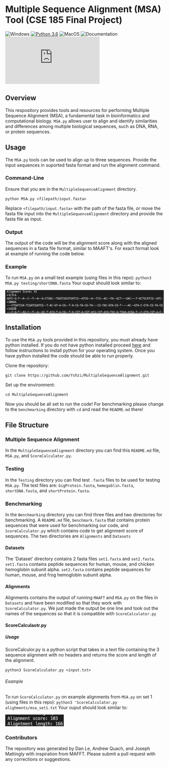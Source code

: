 # Multiple Sequence Alignment (MSA) Tool (CSE 185 Final Project)
![Windows](https://svgshare.com/i/ZhY.svg) [![Python 3.6](https://img.shields.io/badge/python-3.6-blue.svg)](https://www.python.org/downloads/release/python-360/) ![MacOS](https://github.com/scrapy/scrapy/workflows/macOS/badge.svg) ![Documentation](https://readthedocs.org/projects/ansicolortags/badge/?version=latest) ![Latest Realease](https://badgen.net/github/release/Naereen/Strapdown.js)
## Overview 
This respository provides tools and resources for performing Multiple Sequence Alignment (MSA), a fundamental task in bioinformatics and computational biology. `MSA.py` allows user to align and identify similarities and differences among multiple biological sequences, such as DNA, RNA, or protein sequences. 

## Usage 
The `MSA.py` tools can be used to align up to three sequences. Provide the input sequences in suported fasta format and run the alignment command. 

### Command-Line
Ensure that you are in the `MultipleSequenceAlignment` directory.
```
python MSA.py <filepath/input.fasta>
```
Replace `<filepath/input.fasta>` with the path of the fasta file, or move the fasta file input into the `MultipleSequenceAlignment` directory and provide the fasta file as input.

### Output
The output of the code will be the alignment score along with the aligned sequences in a fasta file format, similar to MAAFT's. For exact format look at example of running the code below.

### Example
To run `MSA.py` on a small test example (using files in this repo):
`python3 MSA.py testing/shortDNA.fasta`
Your ouput should look similar to: 

![shortDNA MSA ouput](Images/shortDNAoutput.png)

## Installation 
To use the `MSA.py` tools provided in this repository, you must already have python installed. If you do not have python installed proceed [here](https://www.python.org/downloads/) and follow instructions to install python for your operating system. Once you have python installed the code should be able to run properly.

Clone the repository:
```
git clone https://github.com/Yshzi/MultipleSequenceAlignment.git
```
Set up the environment:
```
cd MultipleSequenceAlignment
```
Now you should be all set to run the code! For benchmarking please change to the `benchmarking` directory with `cd` and read the `README.md` there!

## File Structure
### Multiple Sequence Alignment
In the `MultipleSequenceAlignment` directory you can find this `README.md` file, `MSA.py`, and `ScoreCalculator.py`.

### Testing
In the `Testing` directory you can find test `.fasta` files to be used for testing `MSA.py`. The test files are: `bigProtein.fasta`, `hemogoblin.fasta`, `shortDNA.fasta`, and `shortProtein.fasta`.
 
### Benchmarking
In the `Benchmarking` directory you can find three files and two directories for benchmarking. A `README.md` file, `benchmark.fasta` that contains protein sequences that were used for benchmarking our code, and `ScoreCalculator.py` which contains code to get alignment score of sequences. The two directories are `Alignments` and `Datasets`

#### Datasets
The 'Dataset' directory contains 2 fasta files `set1.fasta` and `set2.fasta`. `set1.fasta` contains peptide sequences for human, mouse, and chicken hemoglobin subunit alpha. `set2.fasta` contains peptide sequences for human, mouse, and frog hemoglobin subunit alpha.

#### Alignments
Alignments contains the output of running `MAAFT` and `MSA.py` on the files in `Datasets` and have been modified so that they work with `ScoreCalculator.py`. We just made the output be one line and took out the names of the sequences so that it is compatible with `ScoreCalculator.py`

#### ScoreCalculaotr.py
##### Usage
ScoreCalculor.py is a python script that takes in a text file containing the 3 sequence alignment with no headers and returns the score and length of the alignment.
```
python3 ScoreCalculator.py <input.txt>
```

###### Example
To run `ScoreCalculator.py` on example alignments from `MSA.py` on set 1 (using files in this repo):
`python3 'ScoreCalculator.py alighments/msa_set1.txt`
Your ouput should look similar to: 

![ScoreCalculator](Images/scoreCalculator.png)

### Contributors 
The repository was generated by Dan Le, Andrew Quach, and Joseph Mattingly with inspiration from MAFFT. Please submit a pull request with any corrections or suggestions.
